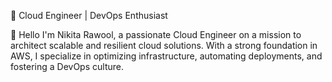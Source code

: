🚀 Cloud Engineer | DevOps Enthusiast 

👋 Hello I'm Nikita Rawool, a passionate Cloud Engineer on a mission to architect scalable and resilient cloud solutions. With a strong foundation in AWS, 
I specialize in optimizing infrastructure, automating deployments, and fostering a DevOps culture.


